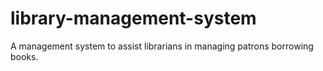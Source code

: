 # library-management-system
A management system to assist librarians in managing patrons borrowing books.
